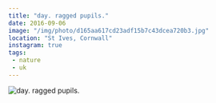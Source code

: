 ```yaml
---
title: "day. ragged pupils."
date: 2016-09-06
image: "/img/photo/d165aa617cd23adf15b7c43dcea720b3.jpg"
location: "St Ives, Cornwall"
instagram: true
tags:
 - nature
 - uk
---
```


![day. ragged pupils.](/img/photo/d165aa617cd23adf15b7c43dcea720b3.jpg)
